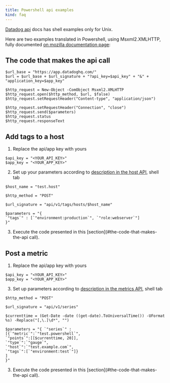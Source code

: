 ```yaml
---
title: Powershell api examples
kind: faq
---
```


[Datadog api](/api) docs has shell examples only for Unix.

Here are two examples translated in Powershell, using Msxml2.XMLHTTP, fully documented [on mozilla documentation page](https://developer.mozilla.org/en-US/docs/Web/API/XMLHttpRequest): 

## The code that makes the api call

```
$url_base = "https://app.datadoghq.com/" 
$url = $url_base + $url_signature + "?api_key=$api_key" + "&" + "application_key=$app_key"

$http_request = New-Object -ComObject Msxml2.XMLHTTP 
$http_request.open($http_method, $url, $false) 
$http_request.setRequestHeader("Content-type", "application/json")

$http_request.setRequestHeader("Connection", "close") 
$http_request.send($parameters) 
$http_request.status 
$http_request.responseText
```

## Add tags to a host

1. Replace the api/app key with yours
```
$api_key = "<YOUR_API_KEY>" 
$app_key = "<YOUR_APP_KEY>"
```

2. Set up your parameters according to [description in the host API](/api/#hosts), shell tab
```
$host_name = "test.host"

$http_method = "POST"

$url_signature = "api/v1/tags/hosts/$host_name"

$parameters = "{ 
`"tags`" : [`"environment:production`", `"role:webserver`"] 
}"
```

3. Execute the code presented in this [section](#the-code-that-makes-the-api call).

## Post a metric

1. Replace the api/app key with yours
```
$api_key = "<YOUR_API_KEY>" 
$app_key = "<YOUR_APP_KEY>"
```

3. Set up parameters according to [description in the metrics API](/api/#metrics), shell tab
```
$http_method = "POST"

$url_signature = "api/v1/series"

$currenttime = (Get-Date -date ((get-date).ToUniversalTime()) -UFormat %s) -Replace("[,\.]\d*", "")

$parameters = "{ `"series`" :
[{`"metric`":`"test.powershell`",
`"points`":[[$currenttime, 20]],
`"type`":`"gauge`",
`"host`":`"test.example.com`",
`"tags`":[`"environment:test`"]}
]
}"
```

3. Execute the code presented in this [section](#the-code-that-makes-the-api call).
